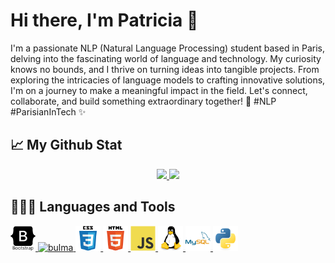 # Hi there, I'm Patricia 👋

I'm a passionate NLP (Natural Language Processing) student based in Paris, delving into the fascinating world of language and technology. My curiosity knows no bounds, and I thrive on turning ideas into tangible projects. From exploring the intricacies of language models to crafting innovative solutions, I'm on a journey to make a meaningful impact in the field. Let's connect, collaborate, and build something extraordinary together! 🚀 #NLP #ParisianInTech ✨

## 📈 My Github Stat
<div align="center"> 
   <a href="https://github.com/PatriciaAugustyn" >
     <img height="200" src="https://github-readme-stats.vercel.app/api?username=PatriciaAugustyn&hide=HTML&show_icons=true&theme=tokyonight"/>
   </a>
   
   <a href="https://github.com/PatriciaAugustyn">
     <img height="200" src="https://github-readme-stats.vercel.app/api/top-langs/?username=PatriciaAugustyn&hide=HTML&langs_count=3&theme=tokyonight"/>
   </a>
</div>

## 👩🏻‍💻 Languages and Tools
<div>
   <a href="https://getbootstrap.com" target="_blank" rel="noreferrer"> <img src="https://raw.githubusercontent.com/devicons/devicon/master/icons/bootstrap/bootstrap-plain-wordmark.svg" alt="bootstrap" width="40" height="40"/> </a> <a href="https://bulma.io/" target="_blank" rel="noreferrer"> <img src="https://raw.githubusercontent.com/gilbarbara/logos/804dc257b59e144eaca5bc6ffd16949752c6f789/logos/bulma.svg" alt="bulma" width="40" height="40"/> </a> <a href="https://www.w3schools.com/css/" target="_blank" rel="noreferrer"> <img src="https://raw.githubusercontent.com/devicons/devicon/master/icons/css3/css3-original-wordmark.svg" alt="css3" width="40" height="40"/> </a> <a href="https://www.w3.org/html/" target="_blank" rel="noreferrer"> <img src="https://raw.githubusercontent.com/devicons/devicon/master/icons/html5/html5-original-wordmark.svg" alt="html5" width="40" height="40"/> </a> <a href="https://developer.mozilla.org/en-US/docs/Web/JavaScript" target="_blank" rel="noreferrer"> <img src="https://raw.githubusercontent.com/devicons/devicon/master/icons/javascript/javascript-original.svg" alt="javascript" width="40" height="40"/> </a> <a href="https://www.linux.org/" target="_blank" rel="noreferrer"> <img src="https://raw.githubusercontent.com/devicons/devicon/master/icons/linux/linux-original.svg" alt="linux" width="40" height="40"/> </a> <a href="https://www.mysql.com/" target="_blank" rel="noreferrer"> <img src="https://raw.githubusercontent.com/devicons/devicon/master/icons/mysql/mysql-original-wordmark.svg" alt="mysql" width="40" height="40"/> </a> <a href="https://www.python.org" target="_blank" rel="noreferrer"> <img src="https://raw.githubusercontent.com/devicons/devicon/master/icons/python/python-original.svg" alt="python" width="40" height="40"/> </a>
</div>

